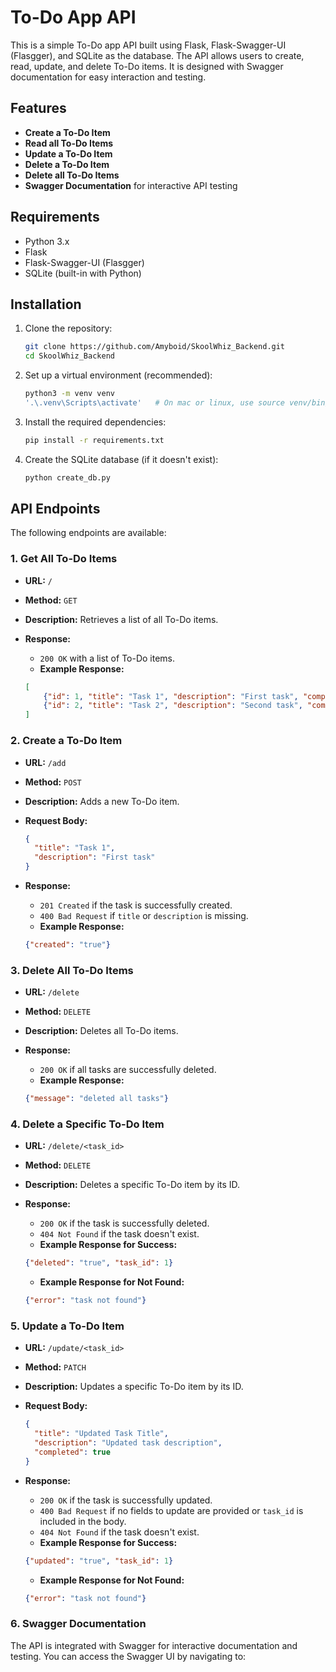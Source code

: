# To-Do App API

This is a simple To-Do app API built using Flask, Flask-Swagger-UI (Flasgger), and SQLite as the database. The API allows users to create, read, update, and delete To-Do items. It is designed with Swagger documentation for easy interaction and testing.

## Features

- **Create a To-Do Item**
- **Read all To-Do Items** 
- **Update a To-Do Item**
- **Delete a To-Do Item**
- **Delete all To-Do Items**
- **Swagger Documentation** for interactive API testing

## Requirements

- Python 3.x
- Flask
- Flask-Swagger-UI (Flasgger)
- SQLite (built-in with Python)

## Installation

1. Clone the repository:

    ```bash
    git clone https://github.com/Amyboid/SkoolWhiz_Backend.git
    cd SkoolWhiz_Backend
    ```

2. Set up a virtual environment (recommended):

    ```bash
    python3 -m venv venv
    '.\.venv\Scripts\activate'   # On mac or linux, use source venv/bin/activate
    ```

3. Install the required dependencies:

    ```bash
    pip install -r requirements.txt
    ```

4. Create the SQLite database (if it doesn't exist):

    ```bash
    python create_db.py
    ```

## API Endpoints

The following endpoints are available:

### 1. **Get All To-Do Items**
- **URL:** `/`
- **Method:** `GET`
- **Description:** Retrieves a list of all To-Do items.
- **Response:**
    - `200 OK` with a list of To-Do items.
    - **Example Response:**

    ```json
    [
        {"id": 1, "title": "Task 1", "description": "First task", "completed": false},
        {"id": 2, "title": "Task 2", "description": "Second task", "completed": true}
    ]
    ```

### 2. **Create a To-Do Item**
- **URL:** `/add`
- **Method:** `POST`
- **Description:** Adds a new To-Do item.
- **Request Body:**

    ```json
    {
      "title": "Task 1",
      "description": "First task"
    }
    ```

- **Response:**
    - `201 Created` if the task is successfully created.
    - `400 Bad Request` if `title` or `description` is missing.
    - **Example Response:**

    ```json
    {"created": "true"}
    ```

### 3. **Delete All To-Do Items**
- **URL:** `/delete`
- **Method:** `DELETE`
- **Description:** Deletes all To-Do items.
- **Response:**
    - `200 OK` if all tasks are successfully deleted.
    - **Example Response:**

    ```json
    {"message": "deleted all tasks"}
    ```

### 4. **Delete a Specific To-Do Item**
- **URL:** `/delete/<task_id>`
- **Method:** `DELETE`
- **Description:** Deletes a specific To-Do item by its ID.
- **Response:**
    - `200 OK` if the task is successfully deleted.
    - `404 Not Found` if the task doesn't exist.
    - **Example Response for Success:**

    ```json
    {"deleted": "true", "task_id": 1}
    ```

    - **Example Response for Not Found:**

    ```json
    {"error": "task not found"}
    ```

### 5. **Update a To-Do Item**
- **URL:** `/update/<task_id>`
- **Method:** `PATCH`
- **Description:** Updates a specific To-Do item by its ID.
- **Request Body:**

    ```json
    {
      "title": "Updated Task Title",
      "description": "Updated task description",
      "completed": true
    }
    ```

- **Response:**
    - `200 OK` if the task is successfully updated.
    - `400 Bad Request` if no fields to update are provided or `task_id` is included in the body.
    - `404 Not Found` if the task doesn't exist.
    - **Example Response for Success:**

    ```json
    {"updated": "true", "task_id": 1}
    ```

    - **Example Response for Not Found:**

    ```json
    {"error": "task not found"}
    ```

### 6. **Swagger Documentation**
The API is integrated with Swagger for interactive documentation and testing. You can access the Swagger UI by navigating to:

